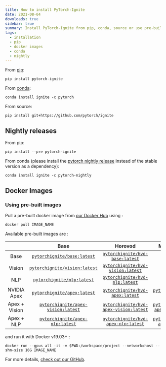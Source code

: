 ```yaml
---
title: How to install PyTorch-Ignite
date: 2021-08-04
downloads: true
sidebar: true
summary: Install PyTorch-Ignite from pip, conda, source or use pre-built docker images
tags:
  - installation
  - pip
  - docker images
  - conda
  - nightly
---
```

From [pip](https://pypi.org/project/pytorch-ignite/):

``` shell
pip install pytorch-ignite
```

From [conda](https://anaconda.org/pytorch/ignite):

``` shell
conda install ignite -c pytorch
```

From source:

``` shell
pip install git+https://github.com/pytorch/ignite
```

## Nightly releases

From pip:

``` shell
pip install --pre pytorch-ignite
```

From conda (please install the [pytorch nightly
release](https://anaconda.org/pytorch-nightly/pytorch) instead of the
stable version as a dependency):

``` shell
conda install ignite -c pytorch-nightly
```


## Docker Images

### Using pre-built images

Pull a pre-built docker image from [our Docker
Hub](https://hub.docker.com/u/pytorchignite) using :

``` shell
docker pull IMAGE_NAME
```

Available pre-built images are :

|               |                                           Base                                           |                                             Horovod                                              |                                            MS DeepSpeed                                            |
|:-------------:|:----------------------------------------------------------------------------------------:|:------------------------------------------------------------------------------------------------:|:--------------------------------------------------------------------------------------------------:|
|     Base      |        [`pytorchignite/base:latest`](https://hub.docker.com/r/pytorchignite/base)        |        [`pytorchignite/hvd-base:latest`](https://hub.docker.com/r/pytorchignite/hvd-base)        |                                                 X                                                  |
|    Vision     |      [`pytorchignite/vision:latest`](https://hub.docker.com/r/pytorchignite/vision)      |      [`pytorchignite/hvd-vision:latest`](https://hub.docker.com/r/pytorchignite/hvd-vision)      |                                                 X                                                  |
|      NLP      |         [`pytorchignite/nlp:latest`](https://hub.docker.com/r/pytorchignite/nlp)         |         [`pytorchignite/hvd-nlp:latest`](https://hub.docker.com/r/pytorchignite/hvd-nlp)         |                                                 X                                                  |
|  NVIDIA Apex  |        [`pytorchignite/apex:latest`](https://hub.docker.com/r/pytorchignite/apex)        |        [`pytorchignite/hvd-apex:latest`](https://hub.docker.com/r/pytorchignite/hvd-apex)        |        [`pytorchignite/msdp-apex:latest`](https://hub.docker.com/r/pytorchignite/msdp-apex)        |
| Apex + Vision | [`pytorchignite/apex-vision:latest`](https://hub.docker.com/r/pytorchignite/apex-vision) | [`pytorchignite/hvd-apex-vision:latest`](https://hub.docker.com/r/pytorchignite/hvd-apex-vision) | [`pytorchignite/msdp-apex-vision:latest`](https://hub.docker.com/r/pytorchignite/msdp-apex-vision) |
|  Apex + NLP   |    [`pytorchignite/apex-nlp:latest`](https://hub.docker.com/r/pytorchignite/apex-nlp)    |    [`pytorchignite/hvd-apex-nlp:latest`](https://hub.docker.com/r/pytorchignite/hvd-apex-nlp)    |    [`pytorchignite/msdp-apex-nlp:latest`](https://hub.docker.com/r/pytorchignite/msdp-apex-nlp)    |

and run it with Docker v19.03+ :

``` shell
docker run --gpus all -it -v $PWD:/workspace/project --network=host --shm-size 16G IMAGE_NAME
```

For more details, [check out our
GitHub](https://github.com/pytorch/ignite/tree/master/docker).
